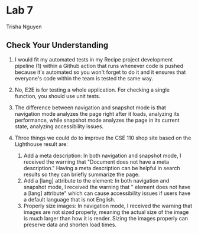 # Lab 7

Trisha Nguyen

## Check Your Understanding

1. I would fit my automated tests in my Recipe project development pipeline (1) within a Github action that runs whenever code is pushed because it's automated so you won't forget to do it and it ensures that everyone's code within the team is tested the same way.

2. No, E2E is for testing a whole application. For checking a single function, you should use unit tests.

3. The difference between navigation and snapshot mode is that navigation mode analyzes the page right after it loads, analyzing its performance, while snapshot mode analyzes the page in its current state, analyzing accessibility issues.

4. Three things we could do to improve the CSE 110 shop site based on the Lighthouse result are:
   1. Add a meta description: In both navigation and snapshot mode, I received the warning that "Document does not have a meta description." Having a meta description can be helpful in search results so they can briefly summarize the page.
   2. Add a [lang] attribute to the <html> element: In both navigation and snapshot mode, I received the warning that "<html> element does not have a [lang] attribute" which can cause accessibility issues if users have a default language that is not English.
   3. Properly size images: In navigation mode, I received the warning that images are not sized properly, meaning the actual size of the image is much larger than how it is render. Sizing the images properly can preserve data and shorten load times.
